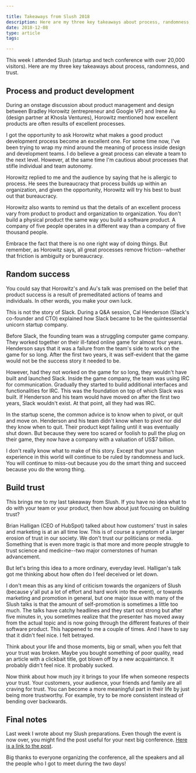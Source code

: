 ```yaml
---

title: Takeaways from Slush 2018
description: Here are my three key takeaways about process, randomness, and trust
date: 2018-12-08
type: article
tags:

---
```


This week I attended Slush (startup and tech conference with over 20,000 visitors). Here are my three key takeaways about process, randomness, and trust.

## Process and product development
During an onstage discussion about product management and design between Bradley Horowitz (entrepreneur and Google VP) and Irene Au (design partner at Khosla Ventures), Horowitz mentioned how excellent products are often results of excellent processes.

I got the opportunity to ask Horowitz what makes a good product development process become an excellent one. For some time now, I've been trying to wrap my mind around the meaning of process inside design and development teams. I do believe a great process can elevate a team to the next level. However, at the same time I'm cautious about processes that stifle individual and team autonomy.

Horowitz replied to me and the audience by saying that he is allergic to process. He sees the bureaucracy that process builds up within an organization, and given the opportunity, Horowitz will try his best to bust out that bureaucracy.

Horowitz also wants to remind us that the details of an excellent process vary from product to product and organization to organization. You don't build a physical product the same way you build a software product. A company of five people operates in a different way than a company of five thousand people.

Embrace the fact that there is no one right way of doing things. But remember, as Horowitz says, all great processes remove friction--whether that friction is ambiguity or bureaucracy.

## Random success
You could say that Horowitz's and Au's talk was premised on the belief that product success is a result of premeditated actions of teams and individuals. In other words, you make your own luck.

This is not the story of Slack. During a Q&A session, Cal Henderson (Slack's co-founder and CTO) explained how Slack became to be the quintessential unicorn startup company.

Before Slack, the founding team was a struggling computer game company. They worked together on their ill-fated online game for almost four years. Henderson says that it was a failure from the team's side to work on the game for so long. After the first two years, it was self-evident that the game would not be the success story it needed to be.

However, had they not worked on the game for so long, they wouldn't have built and launched Slack. Inside the game company, the team was using IRC for communication. Gradually they started to build additional interfaces and functionalities for IRC. This was the foundation on top of which Slack was built. If Henderson and his team would have moved on after the first two years, Slack wouldn't exist. At that point, all they had was IRC.

In the startup scene, the common advice is to know when to pivot, or quit and move on. Henderson and his team didn't know when to pivot nor did they know when to quit. Their product kept failing until it was eventually shut down. But because they were too scared or foolish to pull the plug on their game, they now have a company with a valuation of US$7 billion.

I don't really know what to make of this story. Except that your human experience in this world will continue to be ruled by randomness and luck. You will continue to miss-out because you do the smart thing and succeed because you do the wrong thing.

## Build trust
This brings me to my last takeaway from Slush. If you have no idea what to do with your team or your product, then how about just focusing on building trust?

Brian Halligan (CEO of HubSpot) talked about how customers' trust in sales and marketing is at an all time low. This is of course a symptom of a larger erosion of trust in our society. We don't trust our politicians or media. Something that is even more tragic is that more and more people struggle to trust science and medicine--two major cornerstones of human advancement.

But let's bring this idea to a more ordinary, everyday level. Halligan's talk got me thinking about how often do I feel deceived or let down.

I don't mean this as any kind of criticism towards the organizers of Slush (because y'all put a lot of effort and hard work into the event), or towards marketing and promotion in general, but one major issue with many of the Slush talks is that the amount of self-promotion is sometimes a little too much. The talks have catchy headlines and they start out strong but after five minutes in, you sometimes realize that the presenter has moved away from the actual topic and is now going through the different features of their software product. This happened to me a couple of times. And I have to say that it didn't feel nice. I felt betrayed.

Think about your life and those moments, big or small, when you felt that your trust was broken. Maybe you bought something of poor quality, read an article with a clickbait title, got blown off by a new acquaintance. It probably didn't feel nice. It probably sucked.

Now think about how much joy it brings to your life when someone respects your trust. Your customers, your audience, your friends and family are all craving for trust. You can become a more meaningful part in their life by just being more trustworthy. For example, try to be more consistent instead of bending over backwards.

## Final notes
Last week I wrote about my Slush preparations. Even though the event is now over, you might find the post useful for your next big conference. [Here is a link to the post](http://www.flashover.blog/posts/surviving-conferences/).

Big thanks to everyone organizing the conference, all the speakers and all the people who I got to meet during the two days!
